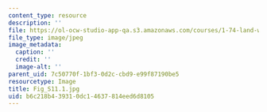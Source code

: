 ```yaml
---
content_type: resource
description: ''
file: https://ol-ocw-studio-app-qa.s3.amazonaws.com/courses/1-74-land-water-food-and-climate-fall-2020/b6c218b439310dc14637814eed6d8105_Fig_S11.1.jpg
file_type: image/jpeg
image_metadata:
  caption: ''
  credit: ''
  image-alt: ''
parent_uid: 7c50770f-1bf3-0d2c-cbd9-e99f87190be5
resourcetype: Image
title: Fig_S11.1.jpg
uid: b6c218b4-3931-0dc1-4637-814eed6d8105
---
```

